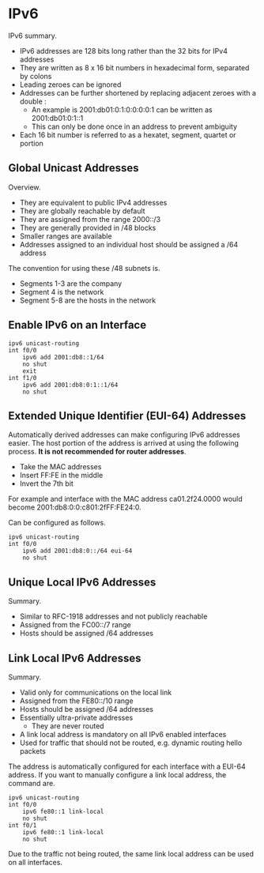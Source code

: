# IPv6

IPv6 summary.

- IPv6 addresses are 128 bits long rather than the 32 bits for IPv4 addresses
- They are written as 8 x 16 bit numbers in hexadecimal form, separated by colons
- Leading zeroes can be ignored
- Addresses can be further shortened by replacing adjacent zeroes with a double :
  - An example is 2001:db01:0:1:0:0:0:0:1 can be written as 2001:db01:0:1::1
  - This can only be done once in an address to prevent ambiguity
- Each 16 bit number is referred to as a hexatet, segment, quartet or portion

## Global Unicast Addresses

Overview.

- They are equivalent to public IPv4 addresses
- They are globally reachable by default
- They are assigned from the range 2000::/3
- They are generally provided in /48 blocks
- Smaller ranges are available
- Addresses assigned to an individual host should be assigned a /64 address

The convention for using these /48 subnets is.

- Segments 1-3 are the company
- Segment 4 is the network
- Segment 5-8 are the hosts in the network

## Enable IPv6 on an Interface

```cisco
ipv6 unicast-routing
int f0/0
    ipv6 add 2001:db8::1/64
    no shut
    exit
int f1/0
    ipv6 add 2001:db8:0:1::1/64
    no shut
```

## Extended Unique Identifier (EUI-64) Addresses

Automatically derived addresses can make configuring IPv6 addresses easier. The host portion of the address is arrived at using the following process. **It is not recommended for router addresses**.

- Take the MAC addresses
- Insert FF:FE in the middle
- Invert the 7th bit

For example and interface with the MAC address ca01.2f24.0000 would become 2001:db8:0:0:c801:2fFF:FE24:0.

Can be configured as follows.

```cisco
ipv6 unicast-routing
int f0/0
    ipv6 add 2001:db8:0::/64 eui-64
    no shut
```

## Unique Local IPv6 Addresses

Summary.

- Similar to RFC-1918 addresses and not publicly reachable
- Assigned from the FC00::/7 range
- Hosts should be assigned /64 addresses

## Link Local IPv6 Addresses

Summary.

- Valid only for communications on the local link
- Assigned from the FE80::/10 range
- Hosts should be assigned /64 addresses
- Essentially ultra-private addresses
  - They are never routed
- A link local address is mandatory on all IPv6 enabled interfaces
- Used for traffic that should not be routed, e.g. dynamic routing hello packets

The address is automatically configured for each interface with a EUI-64 address. If you want to manually configure a link local address, the command are.

```cisco
ipv6 unicast-routing
int f0/0
    ipv6 fe80::1 link-local
    no shut
int f0/1
    ipv6 fe80::1 link-local
    no shut
```

Due to the traffic not being routed, the same link local address can be used on all interfaces.
